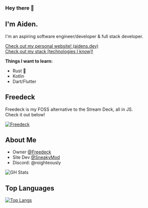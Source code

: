 
### Hey there :wave:
## I'm Aiden.
I'm an aspiring software engineer/developer & full stack developer.  

[Check out my personal website! \(aidens.dev\)](https://aidens.dev)  
[Check out my stack \[technologies I know\]!](https://stackshare.io/roighteously/my-stack)

**Things I want to learn:**
- Rust :crab:
- Kotlin
- Dart/Flutter

## Freedeck
Freedeck is my FOSS alternative to the Stream Deck, all in JS.  
Check it out below!  

[![Freedeck](https://github-readme-stats.vercel.app/api/pin/?username=freedeck&repo=freedeck)](https://github.com/Freedeck/Freedeck)

## About Me
- Owner [@Freedeck](https://github.com/Freedeck)
- Site Dev [@SneakyMod](https://github.com/sneakymod)
- Discord: @roighteously

![GH Stats](https://github-readme-stats.vercel.app/api?username=roighteously)

## Top Languages
[![Top Langs](https://github-readme-stats.vercel.app/api/top-langs/?username=roighteously)](https://github.com/anuraghazra/github-readme-stats)
